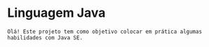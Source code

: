 ﻿# Linguagem Java
    Olá! Este projeto tem como objetivo colocar em prática algumas habilidades com Java SE.
 
